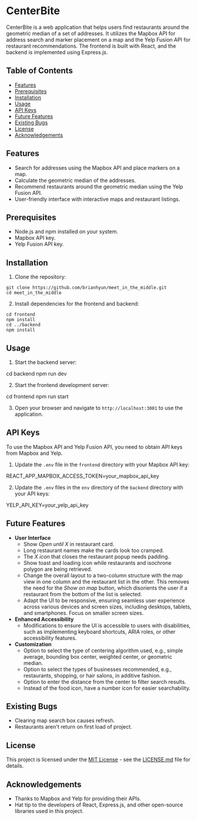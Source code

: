 # CenterBite

CenterBite is a web application that helps users find restaurants around the geometric median of a set of addresses. It utilizes the Mapbox API for address search and marker placement on a map and the Yelp Fusion API for restaurant recommendations. The frontend is built with React, and the backend is implemented using Express.js.

## Table of Contents

- [Features](#features)
- [Prerequisites](#prerequisites)
- [Installation](#installation)
- [Usage](#usage)
- [API Keys](#api-keys)
- [Future Features](#future-features)
- [Existing Bugs](#existing-bugs)
- [License](#license)
- [Acknowledgements](#acknowledgements)

## Features

- Search for addresses using the Mapbox API and place markers on a map.
- Calculate the geometric median of the addresses.
- Recommend restaurants around the geometric median using the Yelp Fusion API.
- User-friendly interface with interactive maps and restaurant listings.

## Prerequisites

- Node.js and npm installed on your system.
- Mapbox API key.
- Yelp Fusion API key.

## Installation

1. Clone the repository:

```
git clone https://github.com/brianhyun/meet_in_the_middle.git
cd meet_in_the_middle
```

2. Install dependencies for the frontend and backend:

```
cd frontend
npm install
cd ../backend
npm install
```

## Usage

1. Start the backend server:

cd backend
npm run dev

2. Start the frontend development server:

cd frontend
npm run start

3. Open your browser and navigate to `http://localhost:3001` to use the application.

## API Keys

To use the Mapbox API and Yelp Fusion API, you need to obtain API keys from Mapbox and Yelp.

1. Update the `.env` file in the `frontend` directory with your Mapbox API key:

REACT_APP_MAPBOX_ACCESS_TOKEN=your_mapbox_api_key

2. Update the `.env` files in the `env` directory of the `backend` directory with your API keys:

YELP_API_KEY=your_yelp_api_key

## Future Features

- **User Interface**
  - Show _Open until X_ in restaurant card.
  - Long restaurant names make the cards look too cramped.
  - The _X icon_ that closes the restaurant popup needs padding.
  - Show toast and loading icon while restaurants and isochrone polygon are being retrieved.
  - Change the overall layout to a two-column structure with the map view in one column and the restaurant list in the other. This removes the need for the _Show on map_ button, which disorients the user if a restaurant from the bottom of the list is selected.
  - Adapt the UI to be responsive, ensuring seamless user experience across various devices and screen sizes, including desktops, tablets, and smartphones. Focus on smaller screen sizes.
- **Enhanced Accessibility**
  - Modifications to ensure the UI is accessible to users with disabilities, such as implementing keyboard shortcuts, ARIA roles, or other accessibility features.
- **Customization**
  - Option to select the type of centering algorithm used, e.g., simple average, bounding box center, weighted center, or geometric median.
  - Option to select the types of businesses recommended, e.g., restaurants, shopping, or hair salons, in additive fashion.
  - Option to enter the distance from the center to filter search results.
  - Instead of the food icon, have a number icon for easier searchability.

## Existing Bugs

- Clearing map search box causes refresh.
- Restaurants aren't return on first load of project.

## License

This project is licensed under the [MIT License](LICENSE.md) - see the [LICENSE.md](LICENSE.md) file for details.

## Acknowledgements

- Thanks to Mapbox and Yelp for providing their APIs.
- Hat tip to the developers of React, Express.js, and other open-source libraries used in this project.
